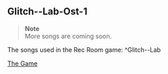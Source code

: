 ## Glitch--Lab-Ost-1
> **Note**<br>
> More songs are coming soon.

The songs used in the Rec Room game: ^Glitch--Lab

[The Game](https://rec.net/room/Glitch--Lab)
